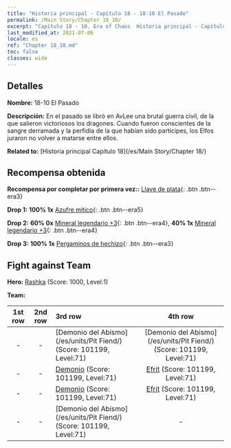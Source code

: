 ```yaml
---
title: "Historia principal - Capítulo 18 - 18-10 El Pasado"
permalink: /Main Story/Chapter 18_10/
excerpt: "Capítulo 18 - 10. Era of Chaos  Historia principal - Capítulo 18_10. 18-10 El Pasado"
last_modified_at: 2021-07-06
locale: es
ref: "Chapter 18_10.md"
toc: false
classes: wide
---
```


## Detalles

 **Nombre:** 18-10 El Pasado

 **Descripción:** En el pasado se libró en AvLee una brutal guerra civil, de la que salieron victoriosos los dragones. Cuando fueron conscientes de la sangre derramada y la perfidia de la que habían sido partícipes, los Elfos juraron no volver a matarse entre ellos.

 **Related to:** [Historia principal Capítulo 18](/es/Main Story/Chapter 18/)

## Recompensa obtenida

 **Recompensa por completar por primera vez::** [Llave de plata](/ItemsES/con_693/){: .btn .btn--era3}

 **Drop 1:** **100% 1x** [Azufre mítico](/ItemsES/mat_64/){: .btn .btn--era5}

 **Drop 2:** **60% 0x** [Mineral legendario +3](/ItemsES/mat_54/){: .btn .btn--era4}, **40% 1x** [Mineral legendario +3](/ItemsES/mat_54/){: .btn .btn--era4}

 **Drop 3:** **100% 1x** [Pergaminos de hechizo](/ItemsES/con_694/){: .btn .btn--era3}


## Fight against Team
 **Hero:** [Rashka](/es/heroes/Rashka/) (Score: 1000, Level:1)

 **Team:**


  | 1st row | 2nd row | 3rd row | 4th row |
  |:----:|:----:|:----|:----:|
  | - | - | [Demonio del Abismo](/es/units/Pit Fiend/) (Score: 101199, Level:71)  | [Demonio del Abismo](/es/units/Pit Fiend/) (Score: 101199, Level:71)  |
  | - | - | [Demonio](/es/units/Demon/) (Score: 101199, Level:71)  | [Efrit](/es/units/Efreeti/) (Score: 101199, Level:71)  |
  | - | - | [Demonio](/es/units/Demon/) (Score: 101199, Level:71)  | [Efrit](/es/units/Efreeti/) (Score: 101199, Level:71)  |
  | - | - | [Demonio del Abismo](/es/units/Pit Fiend/) (Score: 101199, Level:71)  | - |


